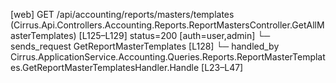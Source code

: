[web] GET /api/accounting/reports/masters/templates  (Cirrus.Api.Controllers.Accounting.Reports.ReportMastersController.GetAllMasterTemplates)  [L125–L129] status=200 [auth=user,admin]
  └─ sends_request GetReportMasterTemplates [L128]
    └─ handled_by Cirrus.ApplicationService.Accounting.Queries.Reports.ReportMasterTemplates.GetReportMasterTemplatesHandler.Handle [L23–L47]

